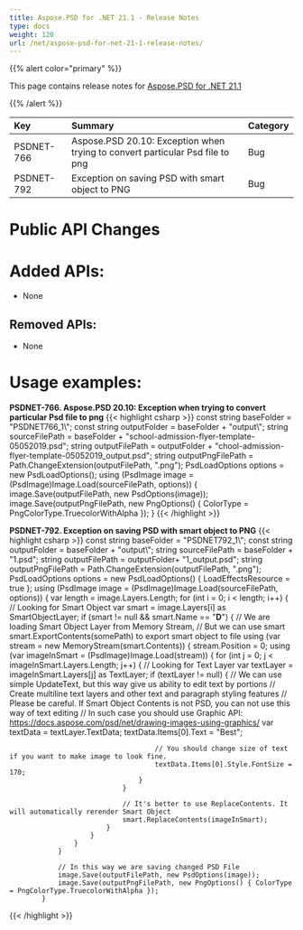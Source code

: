 ```yaml
---
title: Aspose.PSD for .NET 21.1 - Release Notes
type: docs
weight: 120
url: /net/aspose-psd-for-net-21-1-release-notes/
---
```


{{% alert color="primary" %}} 

This page contains release notes for [Aspose.PSD for .NET 21.1](https://www.nuget.org/packages/Aspose.PSD/)

{{% /alert %}} 

|**Key**|**Summary**|**Category**|
| :- | :- | :- |
|PSDNET-766|Aspose.PSD 20.10: Exception when trying to convert particular Psd file to png|Bug|
|PSDNET-792|Exception on saving PSD with smart object to PNG|Bug|

# **Public API Changes**
# **Added APIs:**
- None

## **Removed APIs:**
- None

# **Usage examples:**
**PSDNET-766. Aspose.PSD 20.10: Exception when trying to convert particular Psd file to png**
{{< highlight csharp >}}
            const string baseFolder = "PSDNET766_1\\";
            const string outputFolder = baseFolder + "output\\";
            string sourceFilePath = baseFolder + "school-admission-flyer-template-05052019.psd";
            string outputFilePath = outputFolder + "chool-admission-flyer-template-05052019_output.psd";
            string outputPngFilePath = Path.ChangeExtension(outputFilePath, ".png");
            PsdLoadOptions options = new PsdLoadOptions();
            using (PsdImage image = (PsdImage)Image.Load(sourceFilePath, options))
            {
                image.Save(outputFilePath, new PsdOptions(image));
                image.Save(outputPngFilePath, new PngOptions() { ColorType = PngColorType.TruecolorWithAlpha });
            }
{{< /highlight >}}

**PSDNET-792. Exception on saving PSD with smart object to PNG**
{{< highlight csharp >}}
            const string baseFolder = "PSDNET792_1\\";
            const string outputFolder = baseFolder + "output\\";
            string sourceFilePath = baseFolder + "1.psd";
            string outputFilePath = outputFolder+ "1_output.psd";
            string outputPngFilePath = Path.ChangeExtension(outputFilePath, ".png");
            PsdLoadOptions options = new PsdLoadOptions() { LoadEffectsResource = true };
            using (PsdImage image = (PsdImage)Image.Load(sourceFilePath, options))
            {
                var length = image.Layers.Length;
                for (int i = 0; i < length; i++)
                {
                    // Looking for Smart Object
                    var smart = image.Layers[i] as SmartObjectLayer;
                    if (smart != null && smart.Name == "__D__")
                    {
                        // We are loading Smart Object Layer from Memory Stream,
                        // But we can use smart smart.ExportContents(somePath) to export smart object to file
                        using (var stream = new MemoryStream(smart.Contents))
                        {
                            stream.Position = 0;
                            using (var imageInSmart = (PsdImage)Image.Load(stream))
                            {
                                for (int j = 0; j < imageInSmart.Layers.Length; j++)
                                {
                                    // Looking for Text Layer
                                    var textLayer = imageInSmart.Layers[j] as TextLayer;
                                    if (textLayer != null)
                                    {
                                        // We can use simple UpdateText, but this way give us ability to edit text by portions
                                        // Create multiline text layers and other text and paragraph styling features
                                        // Please be careful. If Smart Object Contents is not PSD, you can not use this way of text editing
                                        // In such case you should use Graphic API: https://docs.aspose.com/psd/net/drawing-images-using-graphics/
                                        var textData = textLayer.TextData;
                                        textData.Items[0].Text = "Best";

                                        // You should change size of text if you want to make image to look fine.
                                        textData.Items[0].Style.FontSize = 170;
                                    }
                                }

                                // It's better to use ReplaceContents. It will automatically rerender Smart Object
                                smart.ReplaceContents(imageInSmart);
                            }
                        }
                    }
                }

                // In this way we are saving changed PSD File
                image.Save(outputFilePath, new PsdOptions(image));
                image.Save(outputPngFilePath, new PngOptions() { ColorType = PngColorType.TruecolorWithAlpha });
            }
{{< /highlight >}}